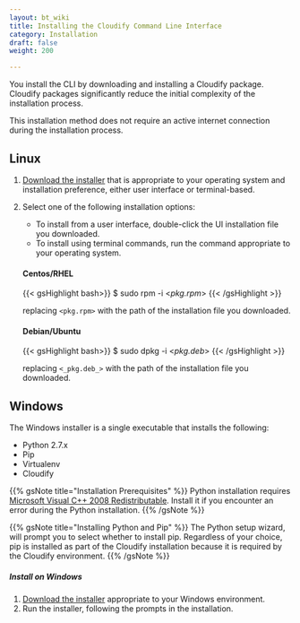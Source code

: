 ```yaml
---
layout: bt_wiki
title: Installing the Cloudify Command Line Interface
category: Installation
draft: false
weight: 200

---
```


You install the CLI by downloading and installing a Cloudify package. Cloudify packages significantly reduce the initial complexity of the installation process.

This installation method does not require an active internet connection during
the installation process.

## Linux

1. [Download the installer](http://cloudify.co/downloads/get_cloudify.html) that is appropriate to your operating system and installation preference, either user interface or terminal-based.
2. Select one of the following installation options:   
   * To install from a user interface, double-click the UI installation file you downloaded.<br>
   * To install using terminal commands, run the command appropriate to your operating system.<br>

     
    #### Centos/RHEL

     {{< gsHighlight bash>}}
     $ sudo rpm -i <_pkg.rpm_>
     {{< /gsHighlight >}}     

     replacing `<pkg.rpm>` with the path of the installation file you downloaded.


    #### Debian/Ubuntu

    {{< gsHighlight bash>}}
    $ sudo dpkg -i <_pkg.deb_>
    {{< /gsHighlight >}}     

    replacing `<_pkg.deb_>` with the path of the installation file you downloaded.


## Windows

The Windows installer is a single executable that installs the following:

* Python 2.7.x
* Pip
* Virtualenv
* Cloudify

{{% gsNote title="Installation Prerequisites" %}}
Python installation requires [Microsoft Visual C++ 2008 Redistributable](https://www.microsoft.com/en-us/download/details.aspx?id=29). Install it if you encounter an error during the Python installation.
{{% /gsNote %}}

{{% gsNote title="Installing Python and Pip" %}}
The Python setup wizard, will prompt you to select whether to install pip. Regardless of your choice, pip is installed as part of the Cloudify installation because it is required by the Cloudify environment.
{{% /gsNote %}}


##### Install on Windows

1. [Download the installer](http://cloudify.co/downloads/get_cloudify.html) appropriate to your Windows environment.
2. Run the installer, following the prompts in the installation.

